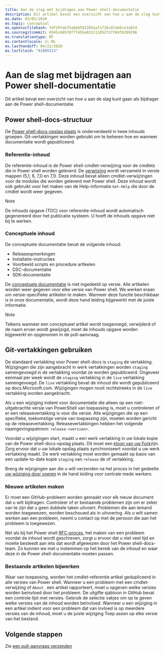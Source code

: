 ```yaml
---
title: Aan de slag met bijdragen aan Power shell-documentatie
description: Dit artikel bevat een overzicht van hoe u aan de slag kunt gaan als bijdrager aan de Power shell-documentatie.
ms.date: 03/05/2020
ms.topic: conceptual
ms.openlocfilehash: fdf29feb75abb6592205aaf1726c07a60ce3a924
ms.sourcegitcommit: 6545c60578f7745be015111052fd7769f8289296
ms.translationtype: MT
ms.contentlocale: nl-NL
ms.lasthandoff: 04/22/2020
ms.locfileid: "81005513"
---
```

# <a name="get-started-contributing-to-powershell-documentation"></a>Aan de slag met bijdragen aan Power shell-documentatie

Dit artikel bevat een overzicht van hoe u aan de slag kunt gaan als bijdrager aan de Power shell-documentatie.

## <a name="powershell-docs-structure"></a>Power shell-docs-structuur

De [Power shell-docs-opslag plaats][psdocs] is onderverdeeld in twee inhouds groepen. Git-vertakkingen worden gebruikt om te beheren hoe en wanneer documentatie wordt gepubliceerd.

### <a name="reference-content"></a>Referentie-inhoud

De referentie-inhoud is de Power shell-cmdlet-verwijzing voor de cmdlets die in Power shell worden geleverd.
De [verwijzing][ref] wordt verzameld in versie mappen (5,1, 6, 7,0 en 7,1). Deze inhoud bevat alleen cmdlet-verwijzingen voor de modules die worden geleverd met Power shell. Deze inhoud wordt ook gebruikt voor het maken van de Help-informatie `Get-Help` die door de cmdlet wordt weer gegeven.

> [!NOTE]
> De inhouds opgave (TOC) voor referentie-inhoud wordt automatisch gegenereerd door het publicatie systeem. U hoeft de inhouds opgave niet bij te werken.

### <a name="conceptual-content"></a>Conceptuele inhoud

De conceptuele documentatie bevat de volgende inhoud:

- Releaseopmerkingen
- Installatie-instructies
- Voorbeeld scripts en procedure artikelen
- DSC-documentatie
- SDK-documentatie

De [conceptuele documentatie][conceptual] is niet ingedeeld op versie. Alle artikelen worden weer gegeven voor elke versie van Power shell. We werken eraan om versie-specifieke artikelen te maken. Wanneer deze functie beschikbaar is in onze documentatie, wordt deze hand leiding bijgewerkt met de juiste informatie.

> [!NOTE]
> Telkens wanneer een conceptueel artikel wordt toegevoegd, verwijderd of de naam ervan wordt gewijzigd, moet de inhouds opgave worden bijgewerkt en opgenomen in de pull-aanvraag.

## <a name="using-git-branches"></a>Git-vertakkingen gebruiken

De standaard vertakking voor Power shell-docs is `staging` de vertakking. Wijzigingen die zijn aangebracht in werk vertakkingen worden `staging` samengevoegd in de vertakking voordat ze worden gepubliceerd. Ongeveer eenmaal per week wordt de `staging` vertakking in de `live` vertakking samengevoegd. De `live` vertakking bevat de inhoud die wordt gepubliceerd op docs.Microsoft.com. Wijzigingen mogen nooit rechtstreeks in de `live` vertakking worden aangebracht.

Als u een wijziging indient voor documentatie die alleen op een niet-uitgebrachte versie van PowerShell van toepassing is, moet u controleren of er een releasevertakking is voor die versie. Alle wijzigingen die op een specifieke, toekomstige versie van toepassing zijn, moeten worden gericht op de releasevertakking. Releasevertakkingen hebben het volgende naamgevingspatroon: `release-<version>`.

Voordat u wijzigingen start, maakt u een werk vertakking in uw lokale kopie van de Power shell-docs-opslag plaats. Dit moet een [kloon van uw Fork][fork]zijn. Zorg ervoor dat u uw lokale opslag plaats synchroniseert voordat u uw werk vertakking maakt. De werk vertakking moet worden gemaakt op basis van een update-to-date kopie `staging` van `release` de of vertakking.

Breng de wijzigingen aan die u wilt verzenden na het proces in het gedeelte [uw wijziging door voeren][making-changes] in de hand leiding voor centrale mede werkers.

### <a name="creating-new-articles"></a>Nieuwe artikelen maken

Er moet een GitHub-probleem worden gemaakt voor elk nieuw document dat u wilt bijdragen. Controleer of er bestaande problemen zijn om er zeker van te zijn dat u geen dubbele taken uitvoert. Problemen die aan iemand worden toegewezen, worden beschouwd als in uitvoering. Als u wilt samen werken aan een probleem, neemt u contact op met de persoon die aan het probleem is toegewezen.

Net als bij het Power shell [RFC-proces][rfc], het maken van een probleem voordat de inhoud wordt geschreven, zorgt u ervoor dat u niet veel tijd en moeite besteedt aan iets dat wordt afgewezen door het Power shell-docs-team. Zo kunnen we met u instemmen op het bereik van de inhoud en waar deze in de Power shell-documentatie moeten passen.

### <a name="updating-existing-articles"></a>Bestaande artikelen bijwerken

Waar van toepassing, worden het cmdlet-referentie artikel gedupliceerd in alle versies van Power shell. Wanneer u een probleem met een cmdlet-verwijzing of `About_` een artikel rapporteert, moet u opgeven welke versies worden beïnvloed door het probleem. De uitgifte sjabloon in GitHub bevat een controle lijst met versies. Gebruik de selectie vakjes om op te geven welke versies van de inhoud worden beïnvloed. Wanneer u een wijziging in een artikel indient voor een probleem dat van invloed is op meerdere versies van de inhoud, moet u de juiste wijziging Toep assen op elke versie van het bestand.

## <a name="next-steps"></a>Volgende stappen

Zie [een pull-aanvraag verzenden](pull-requests.md)

<!--link refs-->
[conceptual]: https://github.com/MicrosoftDocs/PowerShell-Docs/tree/staging/reference/docs-conceptual
[fork]: /contribute/get-started-setup-local#fork-the-repository
[making-changes]: /contribute/how-to-write-workflows-major#making-your-changes
[psdocs]: https://github.com/MicrosoftDocs/PowerShell-Docs
[ref]: https://github.com/MicrosoftDocs/PowerShell-Docs/tree/staging/reference
[rfc]: https://github.com/PowerShell/powershell-rfc/blob/master/RFC0000-RFC-Process.md